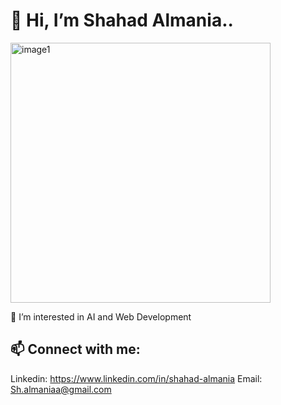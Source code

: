 # 👋 Hi, I’m Shahad Almania..
<img width="416" alt="image1" src="https://user-images.githubusercontent.com/114902383/194179552-e24490b2-bd4c-4250-ba76-5e0f11308367.png">


👀 I’m interested in AI and Web Development

## 📫 Connect with me:
Linkedin: https://www.linkedin.com/in/shahad-almania
Email: Sh.almaniaa@gmail.com
